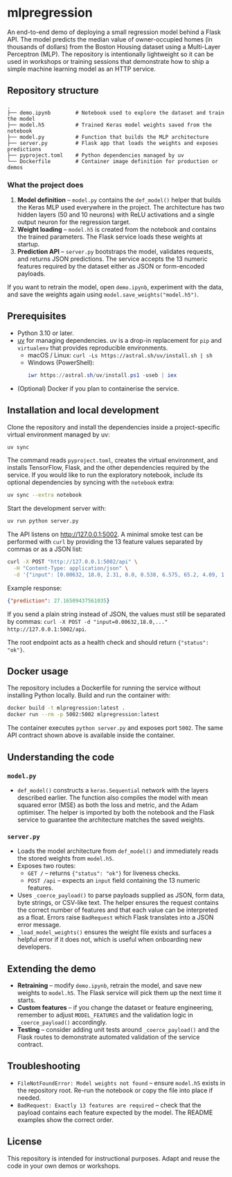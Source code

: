 # mlpregression

An end-to-end demo of deploying a small regression model behind a Flask API. The
model predicts the median value of owner-occupied homes (in thousands of
dollars) from the Boston Housing dataset using a Multi-Layer Perceptron (MLP).
The repository is intentionally lightweight so it can be used in workshops or
training sessions that demonstrate how to ship a simple machine learning model
as an HTTP service.

## Repository structure

```text
.
├── demo.ipynb        # Notebook used to explore the dataset and train the model
├── model.h5          # Trained Keras model weights saved from the notebook
├── model.py          # Function that builds the MLP architecture
├── server.py         # Flask app that loads the weights and exposes predictions
├── pyproject.toml    # Python dependencies managed by uv
└── Dockerfile        # Container image definition for production or demos
```

### What the project does

1. **Model definition** – `model.py` contains the `def_model()` helper that
   builds the Keras MLP used everywhere in the project. The architecture has
   two hidden layers (50 and 10 neurons) with ReLU activations and a single
   output neuron for the regression target.
2. **Weight loading** – `model.h5` is created from the notebook and contains the
   trained parameters. The Flask service loads these weights at startup.
3. **Prediction API** – `server.py` bootstraps the model, validates requests,
   and returns JSON predictions. The service accepts the 13 numeric features
   required by the dataset either as JSON or form-encoded payloads.

If you want to retrain the model, open `demo.ipynb`, experiment with the data,
and save the weights again using `model.save_weights("model.h5")`.

## Prerequisites

- Python 3.10 or later.
- [uv](https://docs.astral.sh/uv/latest/) for managing dependencies. uv is a
  drop-in replacement for `pip` and `virtualenv` that provides reproducible
  environments.
  - macOS / Linux: `curl -Ls https://astral.sh/uv/install.sh | sh`
  - Windows (PowerShell):
    ```powershell
    iwr https://astral.sh/uv/install.ps1 -useb | iex
    ```
- (Optional) Docker if you plan to containerise the service.

## Installation and local development

Clone the repository and install the dependencies inside a project-specific
virtual environment managed by uv:

```bash
uv sync
```

The command reads `pyproject.toml`, creates the virtual environment, and
installs TensorFlow, Flask, and the other dependencies required by the service.
If you would like to run the exploratory notebook, include its optional
dependencies by syncing with the `notebook` extra:

```bash
uv sync --extra notebook
```

Start the development server with:

```bash
uv run python server.py
```

The API listens on <http://127.0.0.1:5002>. A minimal smoke test can be
performed with `curl` by providing the 13 feature values separated by commas or
as a JSON list:

```bash
curl -X POST "http://127.0.0.1:5002/api" \
  -H "Content-Type: application/json" \
  -d '{"input": [0.00632, 18.0, 2.31, 0.0, 0.538, 6.575, 65.2, 4.09, 1.0, 296.0, 15.3, 396.9, 4.98]}'
```

Example response:

```json
{"prediction": 27.16509437561035}
```

If you send a plain string instead of JSON, the values must still be separated
by commas: `curl -X POST -d "input=0.00632,18.0,..." http://127.0.0.1:5002/api`.

The root endpoint acts as a health check and should return `{"status": "ok"}`.

## Docker usage

The repository includes a Dockerfile for running the service without installing
Python locally. Build and run the container with:

```bash
docker build -t mlpregression:latest .
docker run --rm -p 5002:5002 mlpregression:latest
```

The container executes `python server.py` and exposes port `5002`. The same API
contract shown above is available inside the container.

## Understanding the code

### `model.py`

- `def_model()` constructs a `keras.Sequential` network with the layers described
  earlier. The function also compiles the model with mean squared error (MSE) as
  both the loss and metric, and the Adam optimiser. The helper is imported by
  both the notebook and the Flask service to guarantee the architecture matches
  the saved weights.

### `server.py`

- Loads the model architecture from `def_model()` and immediately reads the
  stored weights from `model.h5`.
- Exposes two routes:
  - `GET /` – returns `{"status": "ok"}` for liveness checks.
  - `POST /api` – expects an `input` field containing the 13 numeric features.
- Uses `_coerce_payload()` to parse payloads supplied as JSON, form data, byte
  strings, or CSV-like text. The helper ensures the request contains the correct
  number of features and that each value can be interpreted as a float. Errors
  raise `BadRequest` which Flask translates into a JSON error message.
- `_load_model_weights()` ensures the weight file exists and surfaces a helpful
  error if it does not, which is useful when onboarding new developers.

## Extending the demo

- **Retraining** – modify `demo.ipynb`, retrain the model, and save new weights
  to `model.h5`. The Flask service will pick them up the next time it starts.
- **Custom features** – if you change the dataset or feature engineering,
  remember to adjust `MODEL_FEATURES` and the validation logic in
  `_coerce_payload()` accordingly.
- **Testing** – consider adding unit tests around `_coerce_payload()` and the
  Flask routes to demonstrate automated validation of the service contract.

## Troubleshooting

- `FileNotFoundError: Model weights not found` – ensure `model.h5` exists in the
  repository root. Re-run the notebook or copy the file into place if needed.
- `BadRequest: Exactly 13 features are required` – check that the payload
  contains each feature expected by the model. The README examples show the
  correct order.

## License

This repository is intended for instructional purposes. Adapt and reuse the
code in your own demos or workshops.
